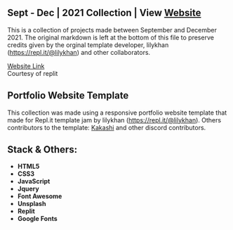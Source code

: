 ## Sept - Dec | 2021 Collection | View [Website](https://sept-dec-21-collection.deztech.repl.co)  

This is a collection of projects made between September and December 2021. The original markdown is left at the bottom of this file to preserve credits given by the orginal template developer, lilykhan (https://repl.it/@lilykhan) and other collaborators. 

[Website Link](https://sept-dec-21-collection.deztech.repl.co)  
Courtesy of replit

## Portfolio Website Template

This collection was made using a responsive portfolio website template that made for Repl.it template jam by lilykhan (https://repl.it/@lilykhan). Others contributors to the template: [Kakashi](https://repl.it/@apoorvsingal) and other discord contributors. 

## Stack & Others:
+ **HTML5** 
+ **CSS3** 
+ **JavaScript** 
+ **Jquery** 
+ **Font Awesome** 
+ **Unsplash** 
+ **Replit**
+ **Google Fonts**